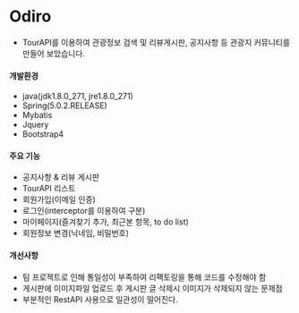 # Odiro
- TourAPI를 이용하여 관광정보 검색 및 리뷰게시판, 공지사항 등 관광지 커뮤니티를 만들어 보았습니다.

#### 개발환경
- java(jdk1.8.0_271, jre1.8.0_271)
- Spring(5.0.2.RELEASE)
- Mybatis
- Jquery
- Bootstrap4

#### 주요 기능
- 공지사항 & 리뷰 게시판
- TourAPI 리스트
- 회원가입(이메일 인증)
- 로그인(interceptor를 이용하여 구분)
- 마이페이지(즐겨찾기 추가, 최근본 항목, to do list)
- 회원정보 변경(닉네임, 비밀번호)

#### 개선사항
- 팀 프로젝트로 인해 통일성이 부족하여 리팩토링을 통해 코드를 수정해야 함
- 게시판에 이미지파일 업로드 후 게시판 글 삭제시 이미지가 삭제되지 않는 문제점
- 부분적인 RestAPI 사용으로 일관성이 떨어진다.
